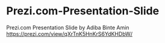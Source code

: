 # Prezi.com-Presentation-Slide
Prezi.com Presentation Slide by Adiba Binte Amin
https://prezi.com/view/qXrTnK5HnKrS6YdKHDbW/

